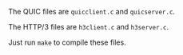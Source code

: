 The QUIC files are `quicclient.c` and `quicserver.c`. 

The HTTP/3 files are `h3client.c` and `h3server.c`.

Just run `make` to compile these files.
